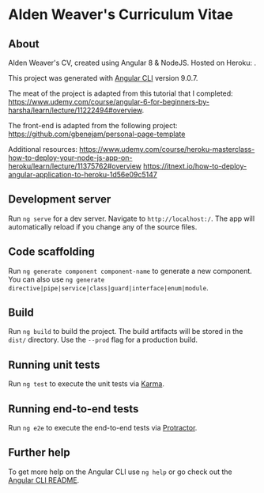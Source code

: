 # Alden Weaver's Curriculum Vitae

## About
Alden Weaver's CV, created using Angular 8 & NodeJS. Hosted on Heroku: . 

This project was generated with [Angular CLI](https://github.com/angular/angular-cli) version 9.0.7.

The meat of the project is adapted from this tutorial that I completed: 
https://www.udemy.com/course/angular-6-for-beginners-by-harsha/learn/lecture/11222494#overview.

The front-end is adapted from the following project: 
https://github.com/gbenejam/personal-page-template

Additional resources:
https://www.udemy.com/course/heroku-masterclass-how-to-deploy-your-node-js-app-on-heroku/learn/lecture/11375762#overview
https://itnext.io/how-to-deploy-angular-application-to-heroku-1d56e09c5147

## Development server

Run `ng serve` for a dev server. Navigate to `http://localhost:/`. The app will automatically reload if you change any of the source files.

## Code scaffolding

Run `ng generate component component-name` to generate a new component. You can also use `ng generate directive|pipe|service|class|guard|interface|enum|module`.

## Build

Run `ng build` to build the project. The build artifacts will be stored in the `dist/` directory. Use the `--prod` flag for a production build.

## Running unit tests

Run `ng test` to execute the unit tests via [Karma](https://karma-runner.github.io).

## Running end-to-end tests

Run `ng e2e` to execute the end-to-end tests via [Protractor](http://www.protractortest.org/).

## Further help

To get more help on the Angular CLI use `ng help` or go check out the [Angular CLI README](https://github.com/angular/angular-cli/blob/master/README.md).
